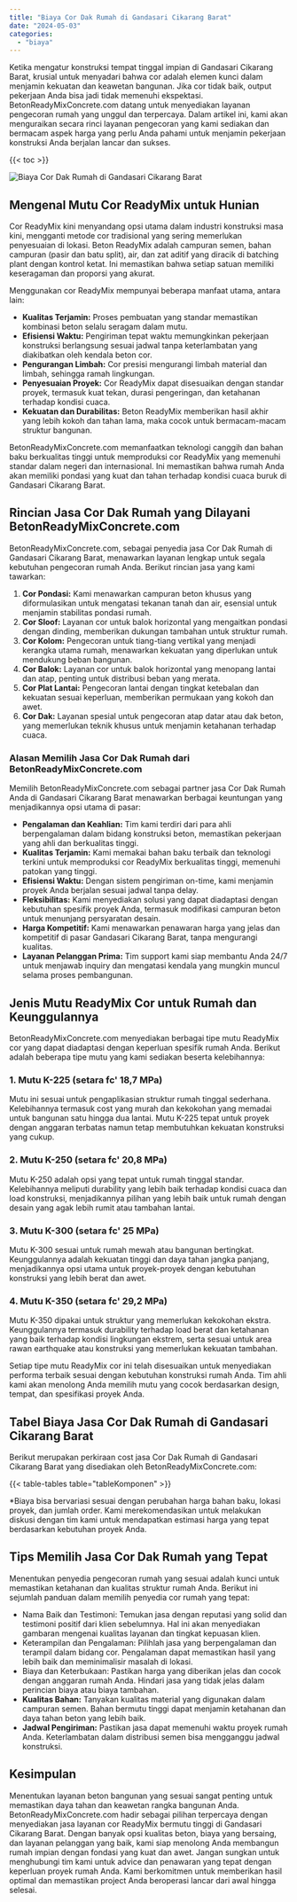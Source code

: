 ```yaml
---
title: "Biaya Cor Dak Rumah di Gandasari Cikarang Barat"
date: "2024-05-03"
categories: 
  - "biaya"
---
```


Ketika mengatur konstruksi tempat tinggal impian di Gandasari Cikarang Barat, krusial untuk menyadari bahwa cor adalah elemen kunci dalam menjamin kekuatan dan keawetan bangunan. Jika cor tidak baik, output pekerjaan Anda bisa jadi tidak memenuhi ekspektasi. BetonReadyMixConcrete.com datang untuk menyediakan layanan pengecoran rumah yang unggul dan terpercaya. Dalam artikel ini, kami akan menguraikan secara rinci layanan pengecoran yang kami sediakan dan bermacam aspek harga yang perlu Anda pahami untuk menjamin pekerjaan konstruksi Anda berjalan lancar dan sukses.

{{< toc >}}

![Biaya Cor Dak Rumah di Gandasari Cikarang Barat](https://betoncor8.github.io/cor/harga-beton-readymix-concrete%20(16).png)

## Mengenal Mutu Cor ReadyMix untuk Hunian

Cor ReadyMix kini menyandang opsi utama dalam industri konstruksi masa kini, mengganti metode cor tradisional yang sering memerlukan penyesuaian di lokasi. Beton ReadyMix adalah campuran semen, bahan campuran (pasir dan batu split), air, dan zat aditif yang diracik di batching plant dengan kontrol ketat. Ini memastikan bahwa setiap satuan memiliki keseragaman dan proporsi yang akurat.

Menggunakan cor ReadyMix mempunyai beberapa manfaat utama, antara lain:

- **Kualitas Terjamin:** Proses pembuatan yang standar memastikan kombinasi beton selalu seragam dalam mutu.
- **Efisiensi Waktu:** Pengiriman tepat waktu memungkinkan pekerjaan konstruksi berlangsung sesuai jadwal tanpa keterlambatan yang diakibatkan oleh kendala beton cor.
- **Pengurangan Limbah:** Cor presisi mengurangi limbah material dan limbah, sehingga ramah lingkungan.
- **Penyesuaian Proyek:** Cor ReadyMix dapat disesuaikan dengan standar proyek, termasuk kuat tekan, durasi pengeringan, dan ketahanan terhadap kondisi cuaca.
- **Kekuatan dan Durabilitas:** Beton ReadyMix memberikan hasil akhir yang lebih kokoh dan tahan lama, maka cocok untuk bermacam-macam struktur bangunan.

BetonReadyMixConcrete.com memanfaatkan teknologi canggih dan bahan baku berkualitas tinggi untuk memproduksi cor ReadyMix yang memenuhi standar dalam negeri dan internasional. Ini memastikan bahwa rumah Anda akan memiliki pondasi yang kuat dan tahan terhadap kondisi cuaca buruk di Gandasari Cikarang Barat.

## Rincian Jasa Cor Dak Rumah yang Dilayani BetonReadyMixConcrete.com

BetonReadyMixConcrete.com, sebagai penyedia jasa Cor Dak Rumah di Gandasari Cikarang Barat, menawarkan layanan lengkap untuk segala kebutuhan pengecoran rumah Anda. Berikut rincian jasa yang kami tawarkan:

1. **Cor Pondasi:** Kami menawarkan campuran beton khusus yang diformulasikan untuk mengatasi tekanan tanah dan air, esensial untuk menjamin stabilitas pondasi rumah.
2. **Cor Sloof:** Layanan cor untuk balok horizontal yang mengaitkan pondasi dengan dinding, memberikan dukungan tambahan untuk struktur rumah.
3. **Cor Kolom:** Pengecoran untuk tiang-tiang vertikal yang menjadi kerangka utama rumah, menawarkan kekuatan yang diperlukan untuk mendukung beban bangunan.
4. **Cor Balok:** Layanan cor untuk balok horizontal yang menopang lantai dan atap, penting untuk distribusi beban yang merata.
5. **Cor Plat Lantai:** Pengecoran lantai dengan tingkat ketebalan dan kekuatan sesuai keperluan, memberikan permukaan yang kokoh dan awet.
6. **Cor Dak:** Layanan spesial untuk pengecoran atap datar atau dak beton, yang memerlukan teknik khusus untuk menjamin ketahanan terhadap cuaca.

### Alasan Memilih Jasa Cor Dak Rumah dari BetonReadyMixConcrete.com

Memilih BetonReadyMixConcrete.com sebagai partner jasa Cor Dak Rumah Anda di Gandasari Cikarang Barat menawarkan berbagai keuntungan yang menjadikannya opsi utama di pasar:

- **Pengalaman dan Keahlian:** Tim kami terdiri dari para ahli berpengalaman dalam bidang konstruksi beton, memastikan pekerjaan yang ahli dan berkualitas tinggi.
- **Kualitas Terjamin:** Kami memakai bahan baku terbaik dan teknologi terkini untuk memproduksi cor ReadyMix berkualitas tinggi, memenuhi patokan yang tinggi.
- **Efisiensi Waktu:** Dengan sistem pengiriman on-time, kami menjamin proyek Anda berjalan sesuai jadwal tanpa delay.
- **Fleksibilitas:** Kami menyediakan solusi yang dapat diadaptasi dengan kebutuhan spesifik proyek Anda, termasuk modifikasi campuran beton untuk menunjang persyaratan desain.
- **Harga Kompetitif:** Kami menawarkan penawaran harga yang jelas dan kompetitif di pasar Gandasari Cikarang Barat, tanpa mengurangi kualitas.
- **Layanan Pelanggan Prima:** Tim support kami siap membantu Anda 24/7 untuk menjawab inquiry dan mengatasi kendala yang mungkin muncul selama proses pembangunan.

## Jenis Mutu ReadyMix Cor untuk Rumah dan Keunggulannya

BetonReadyMixConcrete.com menyediakan berbagai tipe mutu ReadyMix cor yang dapat diadaptasi dengan keperluan spesifik rumah Anda. Berikut adalah beberapa tipe mutu yang kami sediakan beserta kelebihannya:

### 1\. Mutu K-225 (setara fc' 18,7 MPa)

Mutu ini sesuai untuk pengaplikasian struktur rumah tinggal sederhana. Kelebihannya termasuk cost yang murah dan kekokohan yang memadai untuk bangunan satu hingga dua lantai. Mutu K-225 tepat untuk proyek dengan anggaran terbatas namun tetap membutuhkan kekuatan konstruksi yang cukup.

### 2\. Mutu K-250 (setara fc' 20,8 MPa)

Mutu K-250 adalah opsi yang tepat untuk rumah tinggal standar. Kelebihannya meliputi durability yang lebih baik terhadap kondisi cuaca dan load konstruksi, menjadikannya pilihan yang lebih baik untuk rumah dengan desain yang agak lebih rumit atau tambahan lantai.

### 3\. Mutu K-300 (setara fc' 25 MPa)

Mutu K-300 sesuai untuk rumah mewah atau bangunan bertingkat. Keunggulannya adalah kekuatan tinggi dan daya tahan jangka panjang, menjadikannya opsi utama untuk proyek-proyek dengan kebutuhan konstruksi yang lebih berat dan awet.

### 4\. Mutu K-350 (setara fc' 29,2 MPa)

Mutu K-350 dipakai untuk struktur yang memerlukan kekokohan ekstra. Keunggulannya termasuk durability terhadap load berat dan ketahanan yang baik terhadap kondisi lingkungan ekstrem, serta sesuai untuk area rawan earthquake atau konstruksi yang memerlukan kekuatan tambahan.

Setiap tipe mutu ReadyMix cor ini telah disesuaikan untuk menyediakan performa terbaik sesuai dengan kebutuhan konstruksi rumah Anda. Tim ahli kami akan menolong Anda memilih mutu yang cocok berdasarkan design, tempat, dan spesifikasi proyek Anda.

## Tabel Biaya Jasa Cor Dak Rumah di Gandasari Cikarang Barat

Berikut merupakan perkiraan cost jasa Cor Dak Rumah di Gandasari Cikarang Barat yang disediakan oleh BetonReadyMixConcrete.com:

{{< table-tables table="tableKomponen" >}}

\*Biaya bisa bervariasi sesuai dengan perubahan harga bahan baku, lokasi proyek, dan jumlah order. Kami merekomendasikan untuk melakukan diskusi dengan tim kami untuk mendapatkan estimasi harga yang tepat berdasarkan kebutuhan proyek Anda.

## Tips Memilih Jasa Cor Dak Rumah yang Tepat

Menentukan penyedia pengecoran rumah yang sesuai adalah kunci untuk memastikan ketahanan dan kualitas struktur rumah Anda. Berikut ini sejumlah panduan dalam memilih penyedia cor rumah yang tepat:

- Nama Baik dan Testimoni: Temukan jasa dengan reputasi yang solid dan testimoni positif dari klien sebelumnya. Hal ini akan menyediakan gambaran mengenai kualitas layanan dan tingkat kepuasan klien.
- Keterampilan dan Pengalaman: Pilihlah jasa yang berpengalaman dan terampil dalam bidang cor. Pengalaman dapat memastikan hasil yang lebih baik dan meminimalisir masalah di lokasi.
- Biaya dan Keterbukaan: Pastikan harga yang diberikan jelas dan cocok dengan anggaran rumah Anda. Hindari jasa yang tidak jelas dalam perincian biaya atau biaya tambahan.
- **Kualitas Bahan:** Tanyakan kualitas material yang digunakan dalam campuran semen. Bahan bermutu tinggi dapat menjamin ketahanan dan daya tahan beton yang lebih baik.
- **Jadwal Pengiriman:** Pastikan jasa dapat memenuhi waktu proyek rumah Anda. Keterlambatan dalam distribusi semen bisa mengganggu jadwal konstruksi.

## Kesimpulan

Menentukan layanan beton bangunan yang sesuai sangat penting untuk memastikan daya tahan dan keawetan rangka bangunan Anda. BetonReadyMixConcrete.com hadir sebagai pilihan terpercaya dengan menyediakan jasa layanan cor ReadyMix bermutu tinggi di Gandasari Cikarang Barat. Dengan banyak opsi kualitas beton, biaya yang bersaing, dan layanan pelanggan yang baik, kami siap menolong Anda membangun rumah impian dengan fondasi yang kuat dan awet. Jangan sungkan untuk menghubungi tim kami untuk advice dan penawaran yang tepat dengan keperluan proyek rumah Anda. Kami berkomitmen untuk memberikan hasil optimal dan memastikan project Anda beroperasi lancar dari awal hingga selesai.
